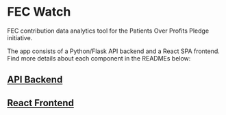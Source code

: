 # FEC Watch

FEC contribution data analytics tool for the Patients Over Profits Pledge initiative.

The app consists of a Python/Flask API backend and a React SPA frontend. Find more details about each component in the READMEs below:

## [API Backend](backend/)

## [React Frontend](frontend/)
